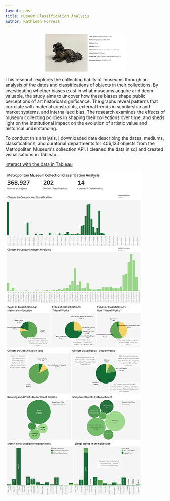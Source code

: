 ```yaml
---
layout: post
title: Museum Classification Analysis
author: Kathleen Forrest
---
```

<div align="center">
  <img src="https://raw.githubusercontent.com/katforrest/katforrest.github.io/master/assets/img/lion.jpg" alt="Fig 1" width="50%">
</div>

This research explores the collecting habits of museums through an analysis of the dates and classifications of objects in their collections. By investigating whether biases exist in what museums acquire and deem valuable, the study aims to uncover how these biases shape public perceptions of art historical significance. The graphs reveal patterns that correlate with material constraints, external trends in scholarship and market systems, and internalised bias. The research examines the effects of museum collecting policies in shaping their collections over time, and sheds light on the institutional impact on the evolution of artistic value and historical understanding.

To conduct this analysis, I downloaded data describing the dates, mediums, classifications, and curatorial departments for 406,123 objects from the Metropolitan Museum's collection API. I cleaned the data in sql and created visualisations in Tableau. 

[Interact with the data in Tableau](https://public.tableau.com/shared/SQ9WZ2MFW?:display_count=n&:origin=viz_share_link)

![Classifications](https://raw.githubusercontent.com/katforrest/katforrest.github.io/master/assets/img/Dashboard1.png)

